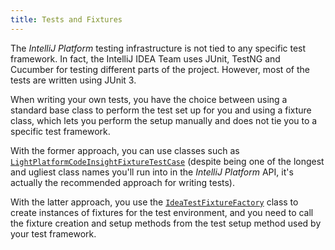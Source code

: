 ```yaml
---
title: Tests and Fixtures
---
```


The *IntelliJ Platform* testing infrastructure is not tied to any specific test framework. In fact, the IntelliJ IDEA Team uses JUnit, TestNG and Cucumber for testing different parts of the project. However, most of the tests are written using JUnit 3.

When writing your own tests, you have the choice between using a standard base class to perform the test set up for you and using a fixture class, which lets you perform the setup manually and does not tie you to a specific test framework.

With the former approach, you can use classes such as [`LightPlatformCodeInsightFixtureTestCase`](upsource:///platform/testFramework/src/com/intellij/testFramework/fixtures/LightPlatformCodeInsightFixtureTestCase.java) (despite being one of the longest and ugliest class names you'll run into in the *IntelliJ Platform* API, it's actually the recommended approach for writing tests).

With the latter approach, you use the [`IdeaTestFixtureFactory`](upsource:///platform/testFramework/src/com/intellij/testFramework/fixtures/IdeaTestFixtureFactory.java) class to create instances of fixtures for the test environment, and you need to call the fixture creation and setup methods from the test setup method used by your test framework.
